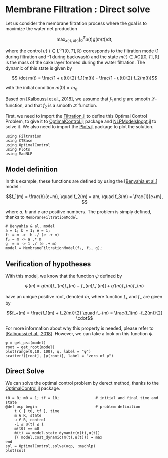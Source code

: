 # Membrane Filtration : Direct solve

Let us consider the membrane filtration process where the goal is to maximize the water net production 

```math
    \max_{x(\cdot), u(\cdot)} \int_{0}^{T} u(t) g\big( m(t) \big) \mathrm dt, 
```

where the control $u(\cdot) \in \mathrm L^\infty([0,T], \mathbb R)$ corresponds to the filtration mode (1 during filtration and -1 during backwash) and the state $m (\cdot) \in \mathrm{AC}([0, T], \mathbb R)$ is the mass of the cake layer formed during the water filtration. The dynamic of this state is given by 

```math
    \dot m(t) = \frac{1 + u(t)}{2} f_1(m(t)) - \frac{1 - u(t)}{2} f_2(m(t))
```
with the initial condition $m(0) = m_0$. 

Based on [[Kalboussi et al., 2018](https://doi.org/10.1016/j.ifacol.2017.08.1554)], we assume that $f_1$ and $g$ are smooth $\mathcal L$-function, and that $f_2$ is a smooth $\mathcal K$ function. 

First, we need to import the [Filtration.jl](https://remydutto.github.io/Filtration.jl) to define this Optimal Control Problem, to give it to [OptimalControl.jl](https://control-toolbox.org/OptimalControl.jl) package and [NLPModelsIpopt.jl](jso.dev/NLPModelsIpopt.jl) to solve it. 
We also need to import the [Plots.jl](https://docs.juliaplots.org) package to plot the solution.

```@example main
using Filtration
using CTBase
using OptimalControl
using Plots
using MadNLP
```

## Model definition 

In this example, these functions are defined by using the [[Benyahia et al.](https://www.researchgate.net/publication/272506325_A_simple_model_of_anaerobic_membrane_bioreactor_for_control_design_coupling_the_AM2b_model_with_a_simple_membrane_fouling_dynamics)] model : 

```math
f_1(m) = \frac{b}{e+m}, \quad f_2(m) = am, \quad f_3(m) = \frac{1}{e+m}, 
```
where $a$, $b$ and $e$ are positive numbers. The problem is simply defined, thanks to `MembraneFiltrationModel`.

```@example main
# Benyahia & al. model
a = 1; b = 1; e = 1;
f₁ = m ->  b ./ (e .+ m)
f₂ = m -> a .* m
g  = m -> 1 ./ (e .+ m)
model = MembraneFiltrationModel(f₁, f₂, g);
```

## Verification of hypotheses

With this model, we know that the function $\psi$ defined by 

```math
\psi(m) = g(m)\big[f_{-}'(m) f_{+}(m) - f_{-}(m) f_{+}'(m)\big] + g'(m) f_+(m) f_-(m)
```

have an unique positive root, denoted $\bar m$, where function $f_+$ and $f_-$ are given by 

```math
f_+(m) = \frac{f_1(m) + f_2(m)}{2} \quad f_-(m) = \frac{f_1(m) -f_2(m)}{2} \cdot
```

For more information about why this property is needed, please refer to [[Kalboussi et al., 2018](https://doi.org/10.1016/j.ifacol.2017.08.1554)]. However, we can take a look on this function $\psi$. 


```@example main
ψ = get_psi(model)
root = get_root(model)
plot(range(0,10, 100), ψ, label = "ψ")
scatter!([root], [ψ(root)], label = "zero of ψ")
```

## Direct Solve

We can solve the optimal control problem by derect method, thanks to the [OptimalControl.jl](https://control-toolbox.org/OptimalControl.jl) package.

```@example main
t0 = 0; m0 = 1; tf = 10;                # initial and final time and state
@def ocp begin                          # problem definition
    t ∈ [ t0, tf ], time
    m ∈ R, state
    u ∈ R, control
    -1 ≤ u(t) ≤ 1
    m(t0) == m0
    ṁ(t) == model.state_dynamic(m(t),u(t))
    ∫( model.cost_dynamic(m(t),u(t))) → max
end
sol = OptimalControl.solve(ocp, :madnlp)
plot(sol)
```